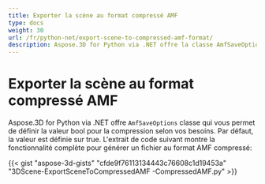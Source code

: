 ```yaml
---
title: Exporter la scène au format compressé AMF
type: docs
weight: 30
url: /fr/python-net/export-scene-to-compressed-amf-format/
description: Aspose.3D for Python via .NET offre la classe AmfSaveOptions qui vous permet de définir la valeur bool pour la compression selon vos besoins. Par défaut, la valeur est définie sur true.
---
```

#  **Exporter la scène au format compressé AMF**
Aspose.3D for Python via .NET offre `AmfSaveOptions` classe qui vous permet de définir la valeur bool pour la compression selon vos besoins. Par défaut, la valeur est définie sur true. L'extrait de code suivant montre la fonctionnalité complète pour générer un fichier au format AMF compressé:

{{< gist "aspose-3d-gists" "cfde9f76113134443c76608c1d19453a" "3DScene-ExportSceneToCompressedAMF -CompressedAMF.py" >}}

